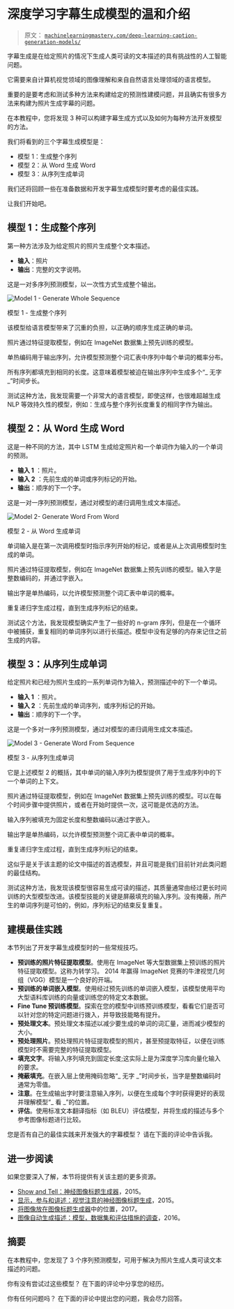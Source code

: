 # 深度学习字幕生成模型的温和介绍

> 原文： [`machinelearningmastery.com/deep-learning-caption-generation-models/`](https://machinelearningmastery.com/deep-learning-caption-generation-models/)

字幕生成是在给定照片的情况下生成人类可读的文本描述的具有挑战性的人工智能问题。

它需要来自计算机视觉领域的图像理解和来自自然语言处理领域的语言模型。

重要的是要考虑和测试多种方法来构建给定的预测性建模问题，并且确实有很多方法来构建为照片生成字幕的问题。

在本教程中，您将发现 3 种可以构建字幕生成方式以及如何为每种方法开发模型的方法。

我们将看到的三个字幕生成模型是：

*   模型 1：生成整个序列
*   模型 2：从 Word 生成 Word
*   模型 3：从序列生成单词

我们还将回顾一些在准备数据和开发字幕生成模型时要考虑的最佳实践。

让我们开始吧。

## 模型 1：生成整个序列

第一种方法涉及为给定照片的照片生成整个文本描述。

*   **输入**：照片
*   **输出**：完整的文字说明。

这是一对多序列预测模型，以一次性方式生成整个输出。

![Model 1 - Generate Whole Sequence](img/10b0cd22ffb0fbceff19c128b2752e96.jpg)

模型 1 - 生成整个序列

该模型给语言模型带来了沉重的负担，以正确的顺序生成正确的单词。

照片通过特征提取模型，例如在 ImageNet 数据集上预先训练的模型。

单热编码用于输出序列，允许模型预测整个词汇表中序列中每个单词的概率分布。

所有序列都填充到相同的长度。这意味着模型被迫在输出序列中生成多个“_ 无字 _”时间步长。

测试这种方法，我发现需要一个非常大的语言模型，即使这样，也很难超越生成 NLP 等效持久性的模型，例如：生成与整个序列长度重复的相同字作为输出。

## 模型 2：从 Word 生成 Word

这是一种不同的方法，其中 LSTM 生成给定照片和一个单词作为输入的一个单词的预测。

*   **输入 1** ：照片。
*   **输入 2** ：先前生成的单词或序列标记的开始。
*   **输出**：顺序的下一个字。

这是一对一序列预测模型，通过对模型的递归调用生成文本描述。

![Model 2- Generate Word From Word](img/efb412506f58e1ccdd0405086e39d711.jpg)

模型 2 - 从 Word 生成单词

单词输入是在第一次调用模型时指示序列开始的标记，或者是从上次调用模型时生成的单词。

照片通过特征提取模型，例如在 ImageNet 数据集上预先训练的模型。输入字是整数编码的，并通过字嵌入。

输出字是单热编码，以允许模型预测整个词汇表中单词的概率。

重复递归字生成过程，直到生成序列标记的结束。

测试这个方法，我发现模型确实产生了一些好的 n-gram 序列，但是在一个循环中被捕获，重复相同的单词序列以进行长描述。模型中没有足够的内存来记住之前生成的内容。

## 模型 3：从序列生成单词

给定照片和已经为照片生成的一系列单词作为输入，预测描述中的下一个单词。

*   **输入 1** ：照片。
*   **输入 2** ：先前生成的单词序列，或序列标记的开始。
*   **输出**：顺序的下一个字。

这是一个多对一序列预测模型，通过对模型的递归调用生成文本描述。

![Model 3 - Generate Word From Sequence](img/a972f08e77f6fd0762eca0f5f01afe26.jpg)

模型 3 - 从序列生成单词

它是上述模型 2 的概括，其中单词的输入序列为模型提供了用于生成序列中的下一个单词的上下文。

照片通过特征提取模型，例如在 ImageNet 数据集上预先训练的模型。可以在每个时间步骤中提供照片，或者在开始时提供一次，这可能是优选的方法。

输入序列被填充为固定长度和整数编码以通过字嵌入。

输出字是单热编码，以允许模型预测整个词汇表中单词的概率。

重复递归字生成过程，直到生成序列标记的结束。

这似乎是关于该主题的论文中描述的首选模型，并且可能是我们目前针对此类问题的最佳结构。

测试这种方法，我发现该模型很容易生成可读的描述，其质量通常由经过更长时间训练的大型模型改进。该模型技能的关键是屏蔽填充的输入序列。没有掩蔽，所产生的单词序列是可怕的，例如，序列标记的结束反复重复。

## 建模最佳实践

本节列出了开发字幕生成模型时的一些常规技巧。

*   **预训练的照片特征提取模型**。使用在 ImageNet 等大型数据集上预训练的照片特征提取模型。这称为转学习。 2014 年赢得 ImageNet 竞赛的牛津视觉几何组（VGG）模型是一个良好的开端。
*   **预训练的单词嵌入模型**。使用经过预先训练的单词嵌入模型，该模型使用平均大型语料库训练的向量或训练您的特定文本数据。
*   **Fine Tune 预训练模型**。探索在您的模型中训练预训练模型，看看它们是否可以针对您的特定问题进行拨入，并导致技能略有提升。
*   **预处理文本**。预处理文本描述以减少要生成的单词的词汇量，进而减少模型的大小。
*   **预处理照片**。预处理照片特征提取模型的照片，甚至预提取特征，以便在训练模型时不需要完整的特征提取模型。
*   **填充文字**。将输入序列填充到固定长度;这实际上是为深度学习库向量化输入的要求。
*   **掩蔽填充**。在嵌入层上使用掩码忽略“_ 无字 _”时间步长，当字是整数编码时通常为零值。
*   **注意**。在生成输出字时要注意输入序列，以便在生成每个字时获得更好的表现并理解模型“_ 看 _”的位置。
*   **评估**。使用标准文本翻译指标（如 BLEU）评估模型，并将生成的描述与多个参考图像标题进行比较。

您是否有自己的最佳实践来开发强大的字幕模型？
请在下面的评论中告诉我。

## 进一步阅读

如果您要深入了解，本节将提供有关该主题的更多资源。

*   [Show and Tell：神经图像标题生成器](https://arxiv.org/abs/1411.4555)，2015。
*   [显示，参与和讲述：视觉注意的神经图像标题生成](https://arxiv.org/abs/1502.03044)，2015。
*   [将图像放在图像标题生成器](https://arxiv.org/abs/1703.09137)中的位置，2017。
*   [图像自动生成描述：模型，数据集和评估措施的调查](https://www.jair.org/media/4900/live-4900-9139-jair.pdf)，2016。

## 摘要

在本教程中，您发现了 3 个序列预测模型，可用于解决为照片生成人类可读文本描述的问题。

你有没有尝试过这些模型？
在下面的评论中分享您的经历。

你有任何问题吗？
在下面的评论中提出您的问题，我会尽力回答。